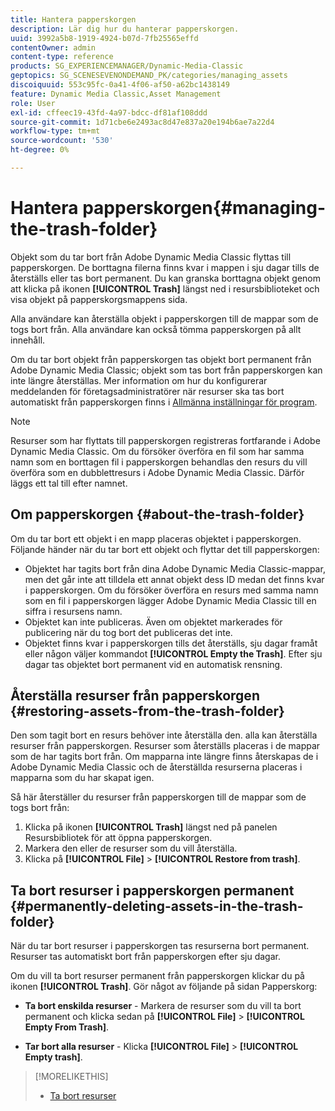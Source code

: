 ```yaml
---
title: Hantera papperskorgen
description: Lär dig hur du hanterar papperskorgen.
uuid: 3992a5b8-1919-4924-b07d-7fb25565effd
contentOwner: admin
content-type: reference
products: SG_EXPERIENCEMANAGER/Dynamic-Media-Classic
geptopics: SG_SCENESEVENONDEMAND_PK/categories/managing_assets
discoiquuid: 553c95fc-0a41-4f06-af50-a62bc1438149
feature: Dynamic Media Classic,Asset Management
role: User
exl-id: cffeec19-43fd-4a97-bdcc-df81af108ddd
source-git-commit: 1d71cbe6e2493ac8d47e837a20e194b6ae7a22d4
workflow-type: tm+mt
source-wordcount: '530'
ht-degree: 0%

---
```


# Hantera papperskorgen{#managing-the-trash-folder}

Objekt som du tar bort från Adobe Dynamic Media Classic flyttas till papperskorgen. De borttagna filerna finns kvar i mappen i sju dagar tills de återställs eller tas bort permanent. Du kan granska borttagna objekt genom att klicka på ikonen **[!UICONTROL Trash]** längst ned i resursbiblioteket och visa objekt på papperskorgsmappens sida.

Alla användare kan återställa objekt i papperskorgen till de mappar som de togs bort från. Alla användare kan också tömma papperskorgen på allt innehåll.

Om du tar bort objekt från papperskorgen tas objekt bort permanent från Adobe Dynamic Media Classic; objekt som tas bort från papperskorgen kan inte längre återställas. Mer information om hur du konfigurerar meddelanden för företagsadministratörer när resurser ska tas bort automatiskt från papperskorgen finns i [Allmänna inställningar för program](application-setup.md#general_settings).

>[!NOTE]
>
>Resurser som har flyttats till papperskorgen registreras fortfarande i Adobe Dynamic Media Classic. Om du försöker överföra en fil som har samma namn som en borttagen fil i papperskorgen behandlas den resurs du vill överföra som en dubblettresurs i Adobe Dynamic Media Classic. Därför läggs ett tal till efter namnet.

## Om papperskorgen {#about-the-trash-folder}

Om du tar bort ett objekt i en mapp placeras objektet i papperskorgen. Följande händer när du tar bort ett objekt och flyttar det till papperskorgen:

* Objektet har tagits bort från dina Adobe Dynamic Media Classic-mappar, men det går inte att tilldela ett annat objekt dess ID medan det finns kvar i papperskorgen. Om du försöker överföra en resurs med samma namn som en fil i papperskorgen lägger Adobe Dynamic Media Classic till en siffra i resursens namn.
* Objektet kan inte publiceras. Även om objektet markerades för publicering när du tog bort det publiceras det inte.
* Objektet finns kvar i papperskorgen tills det återställs, sju dagar framåt eller någon väljer kommandot **[!UICONTROL Empty the Trash]**. Efter sju dagar tas objektet bort permanent vid en automatisk rensning.

## Återställa resurser från papperskorgen {#restoring-assets-from-the-trash-folder}

Den som tagit bort en resurs behöver inte återställa den. alla kan återställa resurser från papperskorgen. Resurser som återställs placeras i de mappar som de har tagits bort från. Om mapparna inte längre finns återskapas de i Adobe Dynamic Media Classic och de återställda resurserna placeras i mapparna som du har skapat igen.

Så här återställer du resurser från papperskorgen till de mappar som de togs bort från:

1. Klicka på ikonen **[!UICONTROL Trash]** längst ned på panelen Resursbibliotek för att öppna papperskorgen.
1. Markera den eller de resurser som du vill återställa.
1. Klicka på **[!UICONTROL File]** > **[!UICONTROL Restore from trash]**.

## Ta bort resurser i papperskorgen permanent {#permanently-deleting-assets-in-the-trash-folder}

När du tar bort resurser i papperskorgen tas resurserna bort permanent. Resurser tas automatiskt bort från papperskorgen efter sju dagar.

Om du vill ta bort resurser permanent från papperskorgen klickar du på ikonen **[!UICONTROL Trash]**. Gör något av följande på sidan Papperskorg:

* **Ta bort enskilda resurser** - Markera de resurser som du vill ta bort permanent och klicka sedan på  **[!UICONTROL File]** >  **[!UICONTROL Empty From Trash]**.

* **Tar bort alla resurser**  - Klicka  **[!UICONTROL File]** >  **[!UICONTROL Empty trash]**.

>[!MORELIKETHIS]
>
>* [Ta bort resurser](moving-renaming-deleting-assets.md#delete_assets)

